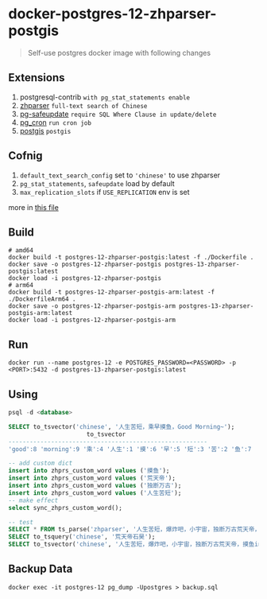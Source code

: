 # docker-postgres-12-zhparser-postgis

> Self-use postgres docker image with following changes

## Extensions

1. postgresql-contrib `with pg_stat_statements enable`
1. [zhparser](https://github.com/amutu/zhparser/) `full-text search of Chinese`
1. [pg-safeupdate](https://github.com/eradman/pg-safeupdate) `require SQL Where Clause in update/delete`
1. [pg_cron](https://github.com/citusdata/pg_cron) `run cron job`
1. [postgis](https://github.com/postgis/docker-postgis/tree/master/12-3.3) `postgis`

## Cofnig

1. `default_text_search_config` set to `'chinese'` to use zhparser
1. `pg_stat_statements`, `safeupdate` load by default
1. `max_replication_slots` if `USE_REPLICATION` env is set

more in [this file](https://github.com/fengkx/postgres-docker/blob/master/init_extension.sh)

## Build

```shell
# amd64
docker build -t postgres-12-zhparser-postgis:latest -f ./Dockerfile .
docker save -o postgres-12-zhparser-postgis postgres-13-zhparser-postgis:latest
docker load -i postgres-12-zhparser-postgis
# arm64
docker build -t postgres-12-zhparser-postgis-arm:latest -f ./DockerfileArm64 .
docker save -o postgres-12-zhparser-postgis-arm postgres-13-zhparser-postgis-arm:latest
docker load -i postgres-12-zhparser-postgis-arm
```

## Run

```shell
docker run --name postgres-12 -e POSTGRES_PASSWORD=<PASSWORD> -p <PORT>:5432 -d postgres-13-zhparser-postgis:latest
```

## Using

```sql
psql -d <database>

SELECT to_tsvector('chinese', '人生苦短，乘早摸鱼，Good Morning~');
                      to_tsvector
--------------------------------------------------------
'good':8 'morning':9 '乘':4 '人生':1 '摸':6 '早':5 '短':3 '苦':2 '鱼':7

-- add custom dict
insert into zhprs_custom_word values ('摸鱼');
insert into zhprs_custom_word values ('荒天帝');
insert into zhprs_custom_word values ('独断万古');
insert into zhprs_custom_word values ('人生苦短');
-- make effect
select sync_zhprs_custom_word();

-- test
SELECT * FROM ts_parse('zhparser', '人生苦短，爆炸吧，小宇宙，独断万古荒天帝，摸鱼ing，Good Morning~');
SELECT to_tsquery('chinese', '荒天帝石昊');
SELECT to_tsvector('chinese', '人生苦短，爆炸吧，小宇宙，独断万古荒天帝，摸鱼ing，Good Morning~');
```

## Backup Data

```shell
docker exec -it postgres-12 pg_dump -Upostgres > backup.sql
```
